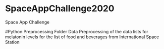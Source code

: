 # SpaceAppChallenge2020
Space App Challenge 

#Python Preprocessing Folder
Data Preprocessing of the data lists for melatonin levels for the list of food and beverages from International Space Station

